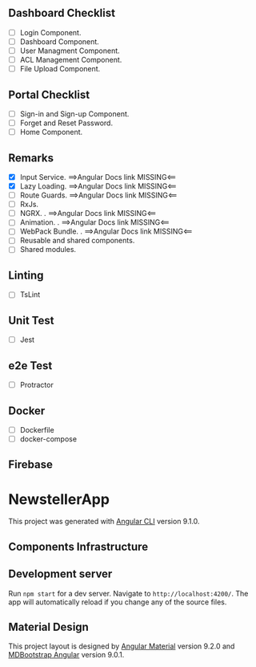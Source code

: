 ## Dashboard Checklist

- [ ] Login Component.
- [ ] Dashboard Component.
- [ ] User Managment Component.
- [ ] ACL Management Component.
- [ ] File Upload Component.

## Portal Checklist
- [ ] Sign-in and Sign-up Component.
- [ ] Forget and Reset Password.
- [ ] Home Component.

## Remarks
- [x] Input Service. ==>Angular Docs link MISSING<==
- [x] Lazy Loading. ==>Angular Docs link MISSING<==
- [ ] Route Guards. ==>Angular Docs link MISSING<==
- [ ] RxJs.
- [ ] NGRX. . ==>Angular Docs link MISSING<==
- [ ] Animation. . ==>Angular Docs link MISSING<==
- [ ] WebPack Bundle. . ==>Angular Docs link MISSING<==
- [ ] Reusable and shared components.
- [ ] Shared modules.

## Linting
- [ ] TsLint

## Unit Test
- [ ] Jest

## e2e Test
- [ ] Protractor

## Docker
- [ ] Dockerfile
- [ ] docker-compose

## Firebase

# NewstellerApp

This project was generated with [Angular CLI](https://github.com/angular/angular-cli) version 9.1.0.

## Components Infrastructure

## Development server

Run `npm start` for a dev server. Navigate to `http://localhost:4200/`. The app will automatically reload if you change any of the source files.

## Material Design

This project layout is designed by [Angular Material](https://material.angular.io/) version 9.2.0 and [MDBootstrap Angular](https://mdbootstrap.com/) version 9.0.1.
